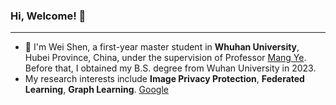 ### Hi, Welcome! 👋
***
- 🏫 I'm Wei Shen, a first-year master student in **Whuhan University**, Hubei Province, China, under the supervision of Professor [Mang Ye](https://scholar.google.com.hk/citations?user=j-HxRy0AAAAJ&hl=zh-CN&oi=ao). Before that, I obtained my B.S. degree from Wuhan University in 2023.
- My research interests include **Image Privacy Protection**, **Federated Learning**, **Graph Learning**. [Google](https://scholar.google.com.hk/citations?user=fRwq42IAAAAJ&hl=zh-CN)
